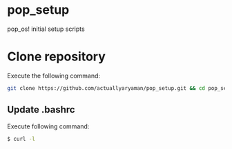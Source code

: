 # pop_setup
pop_os! initial setup scripts

# Clone repository
Execute the following command:
```sh
git clone https://github.com/actuallyaryaman/pop_setup.git && cd pop_setup
```
## Update .bashrc
Execute following command:

```sh
$ curl -l 
```



